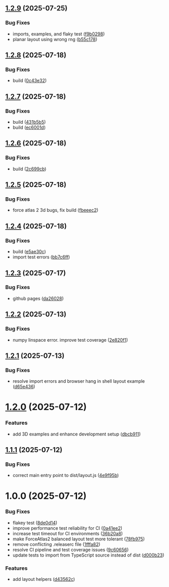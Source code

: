 ## [1.2.9](https://github.com/graphty-org/layout/compare/v1.2.8...v1.2.9) (2025-07-25)


### Bug Fixes

* imports, examples, and flaky test ([f9b0298](https://github.com/graphty-org/layout/commit/f9b02981067373c0645262785738ef6ffe389d18))
* planar layout using wrong rng ([b55c178](https://github.com/graphty-org/layout/commit/b55c178a81b567cf110836bb08c3392451984711))

## [1.2.8](https://github.com/graphty-org/layout/compare/v1.2.7...v1.2.8) (2025-07-18)


### Bug Fixes

* build ([0c43e32](https://github.com/graphty-org/layout/commit/0c43e32d9dadb102c881a8e7448526f6f5cdcd82))

## [1.2.7](https://github.com/graphty-org/layout/compare/v1.2.6...v1.2.7) (2025-07-18)


### Bug Fixes

* build ([431b5b5](https://github.com/graphty-org/layout/commit/431b5b5774c224c6b514ab26250283a0cc66b90a))
* build ([ec6001d](https://github.com/graphty-org/layout/commit/ec6001df23d4fa2ddb5148d3d3febf363bf90b64))

## [1.2.6](https://github.com/graphty-org/layout/compare/v1.2.5...v1.2.6) (2025-07-18)


### Bug Fixes

* build ([2c699cb](https://github.com/graphty-org/layout/commit/2c699cbf0e674d32e17163ec890ab6c75e1264f5))

## [1.2.5](https://github.com/graphty-org/layout/compare/v1.2.4...v1.2.5) (2025-07-18)


### Bug Fixes

* force atlas 2 3d bugs, fix build ([fbeeec2](https://github.com/graphty-org/layout/commit/fbeeec207e97a3c1a5c8d334df33886f24f598e2))

## [1.2.4](https://github.com/graphty-org/layout/compare/v1.2.3...v1.2.4) (2025-07-18)


### Bug Fixes

* build ([e5ae30c](https://github.com/graphty-org/layout/commit/e5ae30cc1607fc30117f0d4d35ae19d7ca07697c))
* import test errors ([bb7c6ff](https://github.com/graphty-org/layout/commit/bb7c6ffd1529d182115cb3a81599d0ef3d74b052))

## [1.2.3](https://github.com/graphty-org/layout/compare/v1.2.2...v1.2.3) (2025-07-17)


### Bug Fixes

* github pages ([da26028](https://github.com/graphty-org/layout/commit/da26028da1f7638322f2a6e199f0bbdf70baec91))

## [1.2.2](https://github.com/graphty-org/layout/compare/v1.2.1...v1.2.2) (2025-07-13)


### Bug Fixes

* numpy linspace error. improve test coverage ([2e820f1](https://github.com/graphty-org/layout/commit/2e820f181bd7242ef251c1833b10533699485209))

## [1.2.1](https://github.com/graphty-org/layout/compare/v1.2.0...v1.2.1) (2025-07-13)


### Bug Fixes

* resolve import errors and browser hang in shell layout example ([d65e436](https://github.com/graphty-org/layout/commit/d65e4360d9c42c885731ec952ea52978da61c7d5))

# [1.2.0](https://github.com/graphty-org/layout/compare/v1.1.1...v1.2.0) (2025-07-12)


### Features

* add 3D examples and enhance development setup ([dbcb911](https://github.com/graphty-org/layout/commit/dbcb9117f77243c0c105c3bcf29252f0cf5d5484))

## [1.1.1](https://github.com/graphty-org/layout/compare/v1.1.0...v1.1.1) (2025-07-12)


### Bug Fixes

* correct main entry point to dist/layout.js ([4e9f95b](https://github.com/graphty-org/layout/commit/4e9f95bfae3d2974808fa4a306b677e95d9706b9))

# 1.0.0 (2025-07-12)


### Bug Fixes

* flakey test ([8de0d14](https://github.com/graphty-org/layout/commit/8de0d147f7267b5715c4529db64014578ee06c97))
* improve performance test reliability for CI ([0a41ee2](https://github.com/graphty-org/layout/commit/0a41ee238bdbaa1f4d68d864998b24bd4c59ff3d))
* increase test timeout for CI environments ([36b20a8](https://github.com/graphty-org/layout/commit/36b20a8ea0811cdac7d97975ab0490f2cf29b6ae))
* make ForceAtlas2 balanced layout test more tolerant ([78fb975](https://github.com/graphty-org/layout/commit/78fb975053dd25d26e351626170fe73d2b68b677))
* remove conflicting .releaserc file ([1fffa82](https://github.com/graphty-org/layout/commit/1fffa821219774efab8203fc2ea7943493ad1825))
* resolve CI pipeline and test coverage issues ([9c60656](https://github.com/graphty-org/layout/commit/9c606562074bafc234499f4f2637a55730195af3))
* update tests to import from TypeScript source instead of dist ([d000b23](https://github.com/graphty-org/layout/commit/d000b23c301fe84807958e54f29ba4ca682818fd))


### Features

* add layout helpers ([d43562c](https://github.com/graphty-org/layout/commit/d43562c02a68720f96905ad4c969e12c0a0e5db4))
